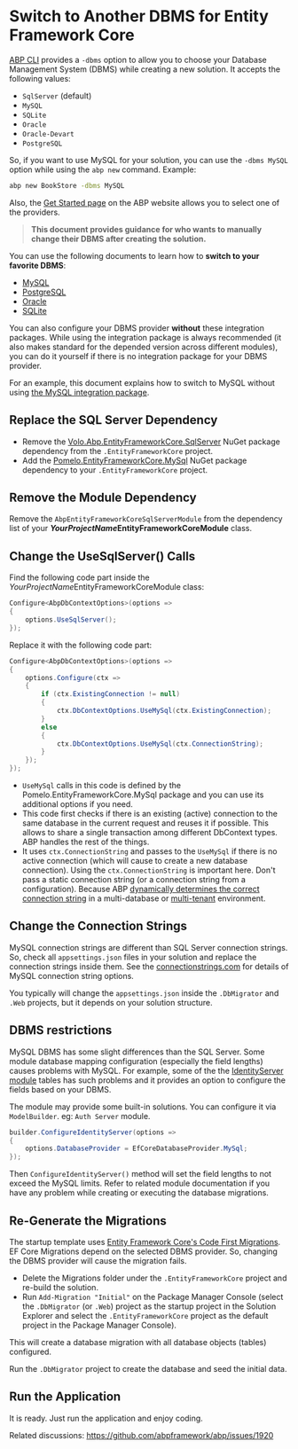 # Switch to Another DBMS for Entity Framework Core

[ABP CLI](../../../cli/index.md) provides a `-dbms` option to allow you to choose your Database Management System (DBMS) while creating a new solution. It accepts the following values:

- `SqlServer` (default)
- `MySQL`
- `SQLite`
- `Oracle`
- `Oracle-Devart`
- `PostgreSQL`

So, if you want to use MySQL for your solution, you can use the `-dbms MySQL` option while using the `abp new` command. Example:

````bash
abp new BookStore -dbms MySQL
````

Also, the [Get Started page](https://abp.io/get-started) on the ABP website allows you to select one of the providers.

> **This document provides guidance for who wants to manually change their DBMS after creating the solution.**

You can use the following documents to learn how to **switch to your favorite DBMS**:

* [MySQL](./mysql.md)
* [PostgreSQL](./postgresql.md)
* [Oracle](./oracle.md)
* [SQLite](./sqlite.md)

You can also configure your DBMS provider **without** these integration packages. While using the integration package is always recommended (it also makes standard for the depended version across different modules), you can do it yourself if there is no integration package for your DBMS provider.

For an example, this document explains how to switch to MySQL without using [the MySQL integration package](./mysql.md).

## Replace the SQL Server Dependency

* Remove the [Volo.Abp.EntityFrameworkCore.SqlServer](https://www.nuget.org/packages/Volo.Abp.EntityFrameworkCore.SqlServer) NuGet package dependency from the `.EntityFrameworkCore` project.
* Add the [Pomelo.EntityFrameworkCore.MySql](https://www.nuget.org/packages/Pomelo.EntityFrameworkCore.MySql/) NuGet package dependency to your `.EntityFrameworkCore` project.

## Remove the Module Dependency 

Remove the `AbpEntityFrameworkCoreSqlServerModule` from the dependency list of your ***YourProjectName*EntityFrameworkCoreModule** class.

## Change the UseSqlServer() Calls

Find the following code part inside the *YourProjectName*EntityFrameworkCoreModule class:

````csharp
Configure<AbpDbContextOptions>(options =>
{
    options.UseSqlServer();
});
````

Replace it with the following code part:

````csharp
Configure<AbpDbContextOptions>(options =>
{
    options.Configure(ctx =>
    {
        if (ctx.ExistingConnection != null)
        {
            ctx.DbContextOptions.UseMySql(ctx.ExistingConnection);
        }
        else
        {
            ctx.DbContextOptions.UseMySql(ctx.ConnectionString);
        }
    });
});
````

* `UseMySql` calls in this code is defined by the Pomelo.EntityFrameworkCore.MySql package and you can use its additional options if you need.
* This code first checks if there is an existing (active) connection to the same database in the current request and reuses it if possible. This allows to share a single transaction among different DbContext types. ABP handles the rest of the things.
* It uses `ctx.ConnectionString` and passes to the `UseMySql` if there is no active connection (which will cause to create a new database connection). Using the `ctx.ConnectionString` is important here. Don't pass a static connection string (or a connection string from a configuration). Because ABP [dynamically determines the correct connection string](../../fundamentals/connection-strings.md) in a multi-database or [multi-tenant](../../architecture/multi-tenancy/index.md) environment.

## Change the Connection Strings

MySQL connection strings are different than SQL Server connection strings. So, check all `appsettings.json` files in your solution and replace the connection strings inside them. See the [connectionstrings.com]( https://www.connectionstrings.com/mysql/ ) for details of MySQL connection string options.

You typically will change the `appsettings.json` inside the `.DbMigrator` and `.Web` projects, but it depends on your solution structure.

## DBMS restrictions

MySQL DBMS has some slight differences than the SQL Server. Some module database mapping configuration (especially the field lengths) causes problems with MySQL. For example, some of the the [IdentityServer module](../../../modules/identity-server.md) tables has such problems and it provides an option to configure the fields based on your DBMS.

The module may provide some built-in solutions. You can configure it via `ModelBuilder`. eg: `Auth Server` module.

```csharp
builder.ConfigureIdentityServer(options =>
{
    options.DatabaseProvider = EfCoreDatabaseProvider.MySql;
});
```

Then `ConfigureIdentityServer()` method will set the field lengths to not exceed the MySQL limits. Refer to related module documentation if you have any problem while creating or executing the database migrations.

## Re-Generate the Migrations

The startup template uses [Entity Framework Core's Code First Migrations](https://docs.microsoft.com/en-us/ef/core/managing-schemas/migrations/). EF Core Migrations depend on the selected DBMS provider. So, changing the DBMS provider will cause the migration fails.

* Delete the Migrations folder under the `.EntityFrameworkCore` project and re-build the solution.
* Run `Add-Migration "Initial"` on the Package Manager Console (select the `.DbMigrator`  (or `.Web`) project as the startup project in the Solution Explorer and select the `.EntityFrameworkCore` project as the default project in the Package Manager Console).

This will create a database migration with all database objects (tables) configured.

Run the `.DbMigrator` project to create the database and seed the initial data.

## Run the Application

It is ready. Just run the application and enjoy coding.

Related discussions: https://github.com/abpframework/abp/issues/1920
